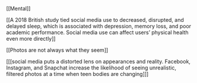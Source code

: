 [[Mental]]

[[A 2018 British study tied social media use to decreased, disrupted, and delayed sleep, which is associated with depression, memory loss, and poor academic performance. Social media use can affect users’ physical health even more directly]]

[[Photos are not always what they seem]]

[[[social media puts a distorted lens on appearances and reality. Facebook, Instagram, and Snapchat increase the likelihood of seeing unrealistic, filtered photos at a time when teen bodies are changing]]]

